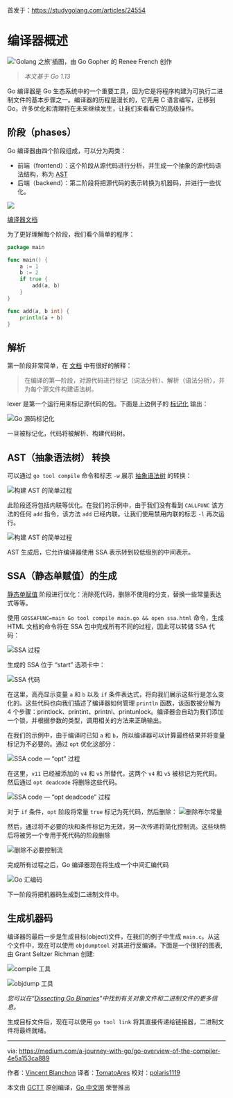 首发于：https://studygolang.com/articles/24554

# 编译器概述

![](https://raw.githubusercontent.com/studygolang/gctt-images2/master/go-overview-of-compile/go-compiler.png "'Golang 之旅'插图，由 Go Gopher 的 Renee French 创作")

> *本文基于 Go 1.13*

Go 编译器是 Go 生态系统中的一个重要工具，因为它是将程序构建为可执行二进制文件的基本步骤之一。编译器的历程是漫长的，它先用 C 语言编写，迁移到 Go，许多优化和清理将在未来继续发生，让我们来看看它的高级操作。

## 阶段（phases）

Go 编译器由四个阶段组成，可以分为两类：

* 前端（frontend）：这个阶段从源代码进行分析，并生成一个抽象的源代码语法结构，称为 [AST](https://en.wikipedia.org/wiki/Abstract_syntax_tree)
* 后端（backend）：第二阶段将把源代码的表示转换为机器码，并进行一些优化。

![](https://raw.githubusercontent.com/studygolang/gctt-images2/master/go-overview-of-compile/layer.png)

[编译器文档](https://github.com/golang/go/blob/release-branch.go1.13/src/cmd/compile/README.md)

为了更好理解每个阶段，我们看个简单的程序：

```go
package main

func main() {
    a := 1
    b := 2
    if true {
        add(a, b)
    }
}

func add(a, b int) {
    println(a + b)
}
```

## 解析

第一阶段非常简单，在 [文档](https://github.com/golang/go/blob/release-branch.go1.13/src/cmd/compile/README.md) 中有很好的解释：

> 在编译的第一阶段，对源代码进行标记（词法分析）、解析（语法分析），并为每个源文件构建语法树。

lexer 是第一个运行用来标记源代码的包。下面是上边例子的 [标记化](https://gist.github.com/blanchonvincent/1f1cb850a436ffbb81df14eb586f52df) 输出：

![Go 源码标记化](https://raw.githubusercontent.com/studygolang/gctt-images2/master/go-overview-of-compile/Go%20source%20code%20tokenized.png)

一旦被标记化，代码将被解析、构建代码树。

## AST（抽象语法树） 转换

可以通过 `go tool compile` 命令和标志 `-w` 展示 [抽象语法树](https://en.wikipedia.org/wiki/Abstract_syntax_tree) 的转换：

![构建 AST 的简单过程](https://raw.githubusercontent.com/studygolang/gctt-images2/master/go-overview-of-compile/sample%20of%20the%20generated%20AST.png)

此阶段还将包括内联等优化。在我们的示例中，由于我们没有看到 `CALLFUNC` 该方法的任何 `add` 指令，该方法 `add` 已经内联。让我们使用禁用内联的标志 `-l` 再次运行。

![构建 AST 的简单过程](https://raw.githubusercontent.com/studygolang/gctt-images2/master/go-overview-of-compile/sample%20of%20the%20generated%20AST%202.png)

AST 生成后，它允许编译器使用 SSA 表示转到较低级别的中间表示。

## SSA（静态单赋值）的生成

[静态单赋值](https://en.wikipedia.org/wiki/Static_single_assignment_form) 阶段进行优化：消除死代码，删除不使用的分支，替换一些常量表达式等等。

使用 `GOSSAFUNC=main Go tool compile main.go && open ssa.html` 命令，生成 HTML 文档的命令将在 SSA 包中完成所有不同的过程，因此可以转储 SSA 代码：

![SSA 过程](https://raw.githubusercontent.com/studygolang/gctt-images2/master/go-overview-of-compile/SSA%20passes.png)

生成的 SSA 位于 “start” 选项卡中：

![SSA 代码](https://raw.githubusercontent.com/studygolang/gctt-images2/master/go-overview-of-compile/SSA%20code.png)

在这里，高亮显示变量 `a` 和 `b` 以及 `if` 条件表达式，将向我们展示这些行是怎么变化的。这些代码也向我们描述了编译器如何管理 `println` 函数，该函数被分解为 4 个步骤：printlock、printint、printnl、printunlock。编译器会自动为我们添加一个锁，并根据参数的类型，调用相关的方法来正确输出。

在我们的示例中，由于编译时已知 `a` 和 `b`，所以编译器可以计算最终结果并将变量标记为不必要的。通过 `opt` 优化这部分：

![SSA code — “opt” 过程](https://raw.githubusercontent.com/studygolang/gctt-images2/master/go-overview-of-compile/SSA%20code%20%E2%80%94%20%E2%80%9Copt%E2%80%9D%20pass.png)

在这里，`v11` 已经被添加的 `v4` 和 `v5` 所替代，这两个 `v4` 和 `v5` 被标记为死代码。然后通过 `opt deadcode` 将删除这些代码。

![SSA code — “opt deadcode” 过程](https://raw.githubusercontent.com/studygolang/gctt-images2/master/go-overview-of-compile/SSA%20code%20%E2%80%94%20%E2%80%9Copt%20deadcode%E2%80%9D%20pass.png)

对于 `if` 条件，`opt` 阶段将常量 `true` 标记为死代码，然后删除：
![删除布尔常量](https://raw.githubusercontent.com/studygolang/gctt-images2/master/go-overview-of-compile/constant%20boolean%20is%20removed.png)

然后，通过将不必要的块和条件标记为无效，另一次传递将简化控制流。这些块稍后将被另一个专用于死代码的阶段删除

![删除不必要控制流](https://raw.githubusercontent.com/studygolang/gctt-images2/master/go-overview-of-compile/unnecessary%20control%20flow%20is%20removed.png)

完成所有过程之后，Go 编译器现在将生成一个中间汇编代码

![Go 汇编码](https://raw.githubusercontent.com/studygolang/gctt-images2/master/go-overview-of-compile/Go%20asm%20code.png)

下一阶段将把机器码生成到二进制文件中。

## 生成机器码

编译器的最后一步是生成目标(object)文件，在我们的例子中生成 `main.c`。从这个文件中，现在可以使用 `objdumptool` 对其进行反编译。下面是一个很好的图表,由 Grant Seltzer Richman 创建:

![compile 工具](https://raw.githubusercontent.com/studygolang/gctt-images2/master/go-overview-of-compile/go%20tool%20compile.png)

![objdump 工具](https://raw.githubusercontent.com/studygolang/gctt-images2/master/go-overview-of-compile/go%20tool%20objdump.png)

*您可以在“[Dissecting Go Binaries](https://www.grant.pizza/dissecting-go-binaries/)”中找到有关对象文件和二进制文件的更多信息。*

生成目标文件后，现在可以使用 `go tool link` 将其直接传递给链接器，二进制文件将最终就绪。

---

via: https://medium.com/a-journey-with-go/go-overview-of-the-compiler-4e5a153ca889

作者：[Vincent Blanchon](https://medium.com/@blanchon.vincent)
译者：[TomatoAres](https://github.com/TomatoAres)
校对：[polaris1119](https://github.com/polaris1119)

本文由 [GCTT](https://github.com/studygolang/GCTT) 原创编译，[Go 中文网](https://studygolang.com/) 荣誉推出

